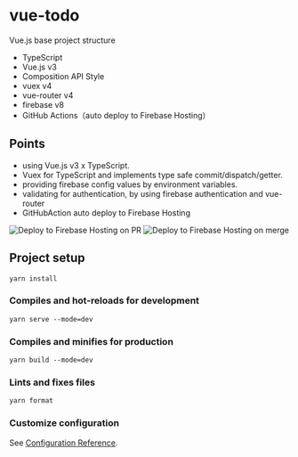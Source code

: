 
# vue-todo

Vue.js base project structure

- TypeScript
- Vue.js v3
- Composition API Style
- vuex v4
- vue-router v4
- firebase v8
- GitHub Actions（auto deploy to Firebase Hosting）

## Points
- using Vue.js v3 x TypeScript.
- Vuex for TypeScript and implements type safe commit/dispatch/getter.
- providing firebase config values by environment variables.
- validating for authentication, by using firebase authentication and vue-router
- GitHubAction auto deploy to Firebase Hosting



![Deploy to Firebase Hosting on PR](https://github.com/kichiemon/vue-todo-app/workflows/Deploy%20to%20Firebase%20Hosting%20on%20PR/badge.svg)
![Deploy to Firebase Hosting on merge](https://github.com/kichiemon/vue-todo-app/workflows/Deploy%20to%20Firebase%20Hosting%20on%20merge/badge.svg)

## Project setup
```
yarn install
```

### Compiles and hot-reloads for development
```
yarn serve --mode=dev
```

### Compiles and minifies for production
```
yarn build --mode=dev
```

### Lints and fixes files
```
yarn format
```

### Customize configuration
See [Configuration Reference](https://cli.vuejs.org/config/).
